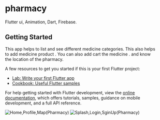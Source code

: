 # pharmacy

Flutter ui, Animation, Dart, Firebase.

## Getting Started

This app helps to list and see different medicine categories. This
also helps to add medicine product . You can also add cart the
medicine . and know the location of the pharmacy.

A few resources to get you started if this is your first Flutter project:

- [Lab: Write your first Flutter app](https://docs.flutter.dev/get-started/codelab)
- [Cookbook: Useful Flutter samples](https://docs.flutter.dev/cookbook)

For help getting started with Flutter development, view the
[online documentation](https://docs.flutter.dev/), which offers tutorials,
samples, guidance on mobile development, and a full API reference.

![Home,Profile,Map(Pharmacy)](https://user-images.githubusercontent.com/95588729/214460094-8d42ea40-7851-4f38-8d0d-5fa261132b35.jpg)
![Splash,Login,SginUp(Pharmacy)](https://user-images.githubusercontent.com/95588729/214460252-37805687-2214-4105-a699-8a3903e36766.jpg)

